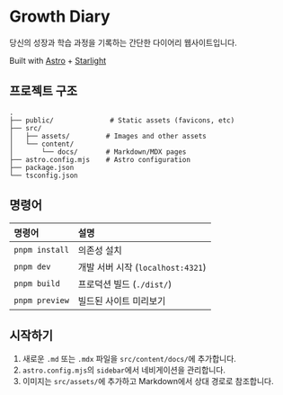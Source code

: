 # Growth Diary

당신의 성장과 학습 과정을 기록하는 간단한 다이어리 웹사이트입니다.

Built with [Astro](https://astro.build) + [Starlight](https://starlight.astro.build)

## 프로젝트 구조

```
.
├── public/              # Static assets (favicons, etc)
├── src/
│   ├── assets/         # Images and other assets
│   └── content/
│       └── docs/       # Markdown/MDX pages
├── astro.config.mjs    # Astro configuration
├── package.json
└── tsconfig.json
```

## 명령어

| 명령어 | 설명 |
| :--- | :--- |
| `pnpm install` | 의존성 설치 |
| `pnpm dev` | 개발 서버 시작 (`localhost:4321`) |
| `pnpm build` | 프로덕션 빌드 (`./dist/`) |
| `pnpm preview` | 빌드된 사이트 미리보기 |

## 시작하기

1. 새로운 `.md` 또는 `.mdx` 파일을 `src/content/docs/`에 추가합니다.
2. `astro.config.mjs`의 `sidebar`에서 네비게이션을 관리합니다.
3. 이미지는 `src/assets/`에 추가하고 Markdown에서 상대 경로로 참조합니다.
